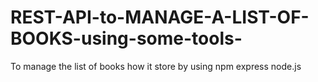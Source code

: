 # REST-API-to-MANAGE-A-LIST-OF-BOOKS-using-some-tools-
To manage the list of books how it  store by using npm express node.js

